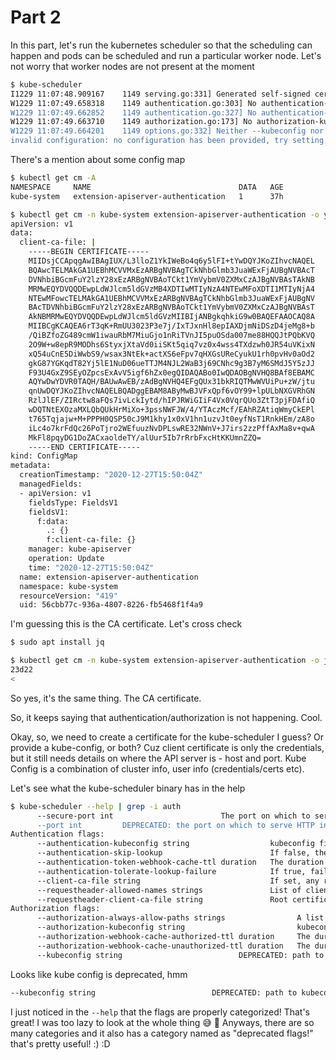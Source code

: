 # Part 2

In this part, let's run the kubernetes scheduler so that the scheduling can
happen and pods can be scheduled and run a particular worker node. Let's not
worry that worker nodes are not present at the moment

```bash
$ kube-scheduler
I1229 11:07:48.909167    1149 serving.go:331] Generated self-signed cert in-memory
W1229 11:07:49.658318    1149 authentication.go:303] No authentication-kubeconfig provided in order to lookup client-ca-file in configmap/extension-apiserver-authentication in kube-system, so client certificate authentication won't work.
W1229 11:07:49.662852    1149 authentication.go:327] No authentication-kubeconfig provided in order to lookup requestheader-client-ca-file in configmap/extension-apiserver-authentication in kube-system, so request-header client certificate authentication won't work.
W1229 11:07:49.663710    1149 authorization.go:173] No authorization-kubeconfig provided, so SubjectAccessReview of authorization tokens won't work.
W1229 11:07:49.664201    1149 options.go:332] Neither --kubeconfig nor --master was specified. Using default API client. This might not work.
invalid configuration: no configuration has been provided, try setting KUBERNETES_MASTER environment variable
```

There's a mention about some config map

```bash
$ kubectl get cm -A
NAMESPACE     NAME                                 DATA   AGE
kube-system   extension-apiserver-authentication   1      37h

$ kubectl get cm -n kube-system extension-apiserver-authentication -o yaml
apiVersion: v1
data:
  client-ca-file: |
    -----BEGIN CERTIFICATE-----
    MIIDsjCCApqgAwIBAgIUX/L3lloZ1YkIWeBo4q6y5lFI+tYwDQYJKoZIhvcNAQEL
    BQAwcTELMAkGA1UEBhMCVVMxEzARBgNVBAgTCkNhbGlmb3JuaWExFjAUBgNVBAcT
    DVNhbiBGcmFuY2lzY28xEzARBgNVBAoTCkt1YmVybmV0ZXMxCzAJBgNVBAsTAkNB
    MRMwEQYDVQQDEwpLdWJlcm5ldGVzMB4XDTIwMTIyNzA4NTEwMFoXDTI1MTIyNjA4
    NTEwMFowcTELMAkGA1UEBhMCVVMxEzARBgNVBAgTCkNhbGlmb3JuaWExFjAUBgNV
    BAcTDVNhbiBGcmFuY2lzY28xEzARBgNVBAoTCkt1YmVybmV0ZXMxCzAJBgNVBAsT
    AkNBMRMwEQYDVQQDEwpLdWJlcm5ldGVzMIIBIjANBgkqhkiG9w0BAQEFAAOCAQ8A
    MIIBCgKCAQEA6rT3qK+RmUU3023P3e7j/IxTJxnHl8epIAXDjmNiDSzD4jeMg8+b
    /QiBZfoZG489cmW1iwauRbM7MiuGjo1nRiTVnJI5puOSda007me88HQQJtPQbKVQ
    2O9W+w8epR9MODhs6StyxjXtaVd0iiSKt5qiq7vz0x4wss4TXdzwh0JR54uVKixN
    xQ54uCnE5DiWwbS9/wsax3NtEk+actXS6eFpv7qHXGsUReCyukU1rh0pvHv0aOd2
    gkG87YGKqdT82Yj5lE1NuD06ueTTJM4NJL2WaB3j69CNhc9g3B7yM6SMdJ5Y5zJJ
    F93U4GxZ9SEyOZpcsExAvV5igf6hZx0egQIDAQABo0IwQDAOBgNVHQ8BAf8EBAMC
    AQYwDwYDVR0TAQH/BAUwAwEB/zAdBgNVHQ4EFgQUx31bkRIQTMwWVUiPu+zW/jtu
    qnUwDQYJKoZIhvcNAQELBQADggEBAM8AByMwBJVFxQpf6vOY99+lpULbNXGVRhGN
    RzlJlEF/ZIRctw8aFQs7ivLckIytd/hIPJRWiGIiF4Vx0VqrQUo3ZtT3pjFDAfiQ
    wDQTNtEXOzaMXLQbQUkHrMiXo+3pssNWFJW/4/YTAczMcf/EAhRZAtiqWmyCkEPl
    t765Tqjajw+M+PPPH0QSP50cJ9M1khy1x0xV1hn1uzvJt0eyfNsT1RnkHEm/zA8o
    iLc4o7krFdQc26PoTjro2WEfuuzNvDPLswRE32NWnV+J7irs2zzPffAxMa8v+qwA
    MkFl8pqyDG1DoZACxaoldeTY/alUur5Ib7rRrbFxcHtKKUmnZZQ=
    -----END CERTIFICATE-----
kind: ConfigMap
metadata:
  creationTimestamp: "2020-12-27T15:50:04Z"
  managedFields:
  - apiVersion: v1
    fieldsType: FieldsV1
    fieldsV1:
      f:data:
        .: {}
        f:client-ca-file: {}
    manager: kube-apiserver
    operation: Update
    time: "2020-12-27T15:50:04Z"
  name: extension-apiserver-authentication
  namespace: kube-system
  resourceVersion: "419"
  uid: 56cbb77c-936a-4807-8226-fb5468f1f4a9
```

I'm guessing this is the CA certificate. Let's cross check

```bash
$ sudo apt install jq
```

```bash
$ kubectl get cm -n kube-system extension-apiserver-authentication -o json | jq '.data | ."client-ca-file"' -r | diff - ca.pem
23d22
<
```

So yes, it's the same thing. The CA certificate.

So, it keeps saying that authentication/authorization is not happening. Cool.

Okay, so, we need to create a certificate for the kube-scheduler I guess? Or
provide a kube-config, or both? Cuz client certificate is only the credentials,
but it still needs details on where the API server is - host and port. Kube
Config is a combination of cluster info, user info (credentials/certs etc).

Let's see what the kube-scheduler binary has in the help

```bash
$ kube-scheduler --help | grep -i auth
      --secure-port int                        The port on which to serve HTTPS with authentication and authorization. If 0, don't serve HTTPS at all. (default 10259)
      --port int         DEPRECATED: the port on which to serve HTTP insecurely without authentication and authorization. If 0, don't serve plain HTTP at all. See --secure-port instead. (default 10251)
Authentication flags:
      --authentication-kubeconfig string                  kubeconfig file pointing at the 'core' kubernetes server with enough rights to create tokenreviews.authentication.k8s.io. This is optional. If empty, all token requests are considered to be anonymous and no client CA is looked up in the cluster.
      --authentication-skip-lookup                        If false, the authentication-kubeconfig will be used to lookup missing authentication configuration from the cluster.
      --authentication-token-webhook-cache-ttl duration   The duration to cache responses from the webhook token authenticator. (default 10s)
      --authentication-tolerate-lookup-failure            If true, failures to look up missing authentication configuration from the cluster are not considered fatal. Note that this can result in authentication that treats all requests as anonymous. (default true)
      --client-ca-file string                             If set, any request presenting a client certificate signed by one of the authorities in the client-ca-file is authenticated with an identity corresponding to the CommonName of the client certificate.
      --requestheader-allowed-names strings               List of client certificate common names to allow to provide usernames in headers specified by --requestheader-username-headers. If empty, any client certificate validated by the authorities in --requestheader-client-ca-file is allowed.
      --requestheader-client-ca-file string               Root certificate bundle to use to verify client certificates on incoming requests before trusting usernames in headers specified by --requestheader-username-headers. WARNING: generally do not depend on authorization being already done for incoming requests.
Authorization flags:
      --authorization-always-allow-paths strings                A list of HTTP paths to skip during authorization, i.e. these are authorized without contacting the 'core' kubernetes server. (default [/healthz])
      --authorization-kubeconfig string                         kubeconfig file pointing at the 'core' kubernetes server with enough rights to create subjectaccessreviews.authorization.k8s.io. This is optional. If empty, all requests not skipped by authorization are forbidden.
      --authorization-webhook-cache-authorized-ttl duration     The duration to cache 'authorized' responses from the webhook authorizer. (default 10s)
      --authorization-webhook-cache-unauthorized-ttl duration   The duration to cache 'unauthorized' responses from the webhook authorizer. (default 10s)
      --kubeconfig string                          DEPRECATED: path to kubeconfig file with authorization and master location information.
```

Looks like kube config is deprecated, hmm

```bash
--kubeconfig string                          DEPRECATED: path to kubeconfig file with authorization and master location information.
```

I just noticed in the `--help` that the flags are properly categorized! That's
great! I was too lazy to look at the whole thing 😅 🙈 Anyways, there are so
many categories and it also has a category named as "deprecated flags!" that's
pretty useful! :) :D
